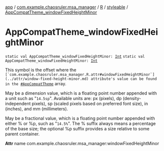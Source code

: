[app](../../../index.md) / [com.example.chaosruler.msa_manager](../../index.md) / [R](../index.md) / [styleable](index.md) / [AppCompatTheme_windowFixedHeightMinor](.)

# AppCompatTheme_windowFixedHeightMinor

`static val AppCompatTheme_windowFixedHeightMinor: `[`Int`](https://kotlinlang.org/api/latest/jvm/stdlib/kotlin/-int/index.html)
`static val AppCompatTheme_windowFixedHeightMinor: `[`Int`](https://kotlinlang.org/api/latest/jvm/stdlib/kotlin/-int/index.html)

This symbol is the offset where the ``[`com.example.chaosruler.msa_manager.R.attr#windowFixedHeightMinor`](../attr/window-fixed-height-minor.md) attribute's value can be found in the ``[`#AppCompatTheme`](-app-compat-theme.md) array.

May be a dimension value, which is a floating point number appended with a unit such as "`14.5sp`". Available units are: px (pixels), dp (density-independent pixels), sp (scaled pixels based on preferred font size), in (inches), and mm (millimeters).

May be a fractional value, which is a floating point number appended with either % or %p, such as "`14.5%`". The % suffix always means a percentage of the base size; the optional %p suffix provides a size relative to some parent container.

**Attr**
name com.example.chaosruler.msa_manager:windowFixedHeightMinor

